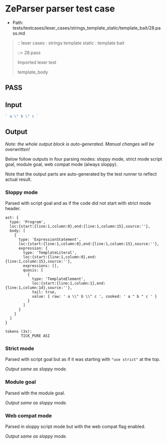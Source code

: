 # ZeParser parser test case

- Path: tests/testcases/lexer_cases/strings_template_static/template_bait/28.pass.md

> :: lexer cases : strings template static : template bait
>
> ::> 28.pass
>
> Imported lexer test
>
> template_body

## PASS

## Input

`````js
` a \" b \" c `
`````

## Output

_Note: the whole output block is auto-generated. Manual changes will be overwritten!_

Below follow outputs in four parsing modes: sloppy mode, strict mode script goal, module goal, web compat mode (always sloppy).

Note that the output parts are auto-generated by the test runner to reflect actual result.

### Sloppy mode

Parsed with script goal and as if the code did not start with strict mode header.

`````
ast: {
  type: 'Program',
  loc:{start:{line:1,column:0},end:{line:1,column:15},source:''},
  body: [
    {
      type: 'ExpressionStatement',
      loc:{start:{line:1,column:0},end:{line:1,column:15},source:''},
      expression: {
        type: 'TemplateLiteral',
        loc:{start:{line:1,column:0},end:{line:1,column:15},source:''},
        expressions: [],
        quasis: [
          {
            type: 'TemplateElement',
            loc:{start:{line:1,column:1},end:{line:1,column:14},source:''},
            tail: true,
            value: { raw: ' a \\" b \\" c ', cooked: ' a " b " c ' }
          }
        ]
      }
    }
  ]
}

tokens (3x):
       TICK_PURE ASI
`````

### Strict mode

Parsed with script goal but as if it was starting with `"use strict"` at the top.

_Output same as sloppy mode._

### Module goal

Parsed with the module goal.

_Output same as sloppy mode._

### Web compat mode

Parsed in sloppy script mode but with the web compat flag enabled.

_Output same as sloppy mode._
